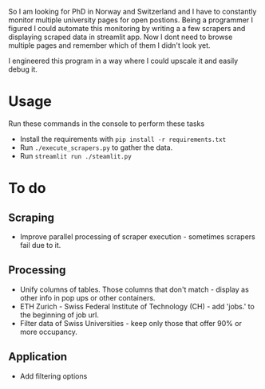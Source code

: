 So I am looking for PhD in Norway and Switzerland 
and I have to constantly monitor multiple university pages for open postions. 
Being a programmer I figured I could automate this monitoring by writing a a few scrapers 
and displaying scraped data in streamlit app. Now I dont need to browse multiple
pages and remember which of them I didn't look yet.

I engineered this program in a way where I could upscale it and easily debug it.

# Usage
Run these commands in the console to perform these tasks
- Install the requirements with `pip install -r requirements.txt`
- Run `./execute_scrapers.py` to gather the data. 
- Run `streamlit run ./steamlit.py`

# To do
## Scraping
- Improve parallel processing of scraper execution - sometimes scrapers fail due to it.

## Processing
- Unify columns of tables. Those columns that don't match - display as other info in pop ups or other containers.
- ETH Zurich - Swiss Federal Institute of Technology (CH) - add 'jobs.' to the beginning of job url. 
- Filter data of Swiss Universities - keep only those that offer 90% or more occupancy.

## Application
- Add filtering options
